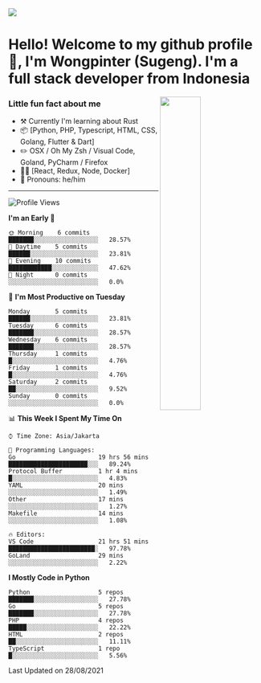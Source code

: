 <img src="https://res.cloudinary.com/sugengme/image/upload/v1626782571/banner.png">

# Hello! Welcome to my github profile 👋, I'm Wongpinter (Sugeng). I'm a full stack developer from Indonesia

[<img align="right" width="40%" src="https://github-readme-stats.vercel.app/api/top-langs/?username=wongpinter&hide=html,css, tex&title_color=ffffff&text_color=c9cacc&icon_color=2bbc8a&bg_color=1d1f21&langs_count=4">](https://metrics.lecoq.io/ouuan?template=classic)

### Little fun fact about me

-   :hammer_and_pick: Currently I'm learning about Rust
-   :package: [Python, PHP, Typescript, HTML, CSS, Golang, Flutter & Dart]
-   :pencil2: OSX / Oh My Zsh / Visual Code, Goland, PyCharm / Firefox
-   :man_scientist: [React, Redux, Node, Docker]
-   :man: Pronouns: he/him

---



<!--START_SECTION:waka-->
![Profile Views](http://img.shields.io/badge/Profile%20Views-0-blue)

**I'm an Early 🐤** 

```text
🌞 Morning    6 commits      ███████░░░░░░░░░░░░░░░░░░   28.57% 
🌆 Daytime    5 commits      ██████░░░░░░░░░░░░░░░░░░░   23.81% 
🌃 Evening    10 commits     ████████████░░░░░░░░░░░░░   47.62% 
🌙 Night      0 commits      ░░░░░░░░░░░░░░░░░░░░░░░░░   0.0%

```
📅 **I'm Most Productive on Tuesday** 

```text
Monday       5 commits      ██████░░░░░░░░░░░░░░░░░░░   23.81% 
Tuesday      6 commits      ███████░░░░░░░░░░░░░░░░░░   28.57% 
Wednesday    6 commits      ███████░░░░░░░░░░░░░░░░░░   28.57% 
Thursday     1 commits      █░░░░░░░░░░░░░░░░░░░░░░░░   4.76% 
Friday       1 commits      █░░░░░░░░░░░░░░░░░░░░░░░░   4.76% 
Saturday     2 commits      ██░░░░░░░░░░░░░░░░░░░░░░░   9.52% 
Sunday       0 commits      ░░░░░░░░░░░░░░░░░░░░░░░░░   0.0%

```


📊 **This Week I Spent My Time On** 

```text
⌚︎ Time Zone: Asia/Jakarta

💬 Programming Languages: 
Go                       19 hrs 56 mins      ██████████████████████░░░   89.24% 
Protocol Buffer          1 hr 4 mins         █░░░░░░░░░░░░░░░░░░░░░░░░   4.83% 
YAML                     20 mins             ░░░░░░░░░░░░░░░░░░░░░░░░░   1.49% 
Other                    17 mins             ░░░░░░░░░░░░░░░░░░░░░░░░░   1.27% 
Makefile                 14 mins             ░░░░░░░░░░░░░░░░░░░░░░░░░   1.08%

🔥 Editors: 
VS Code                  21 hrs 51 mins      ████████████████████████░   97.78% 
GoLand                   29 mins             ░░░░░░░░░░░░░░░░░░░░░░░░░   2.22%

```

**I Mostly Code in Python** 

```text
Python                   5 repos             ███████░░░░░░░░░░░░░░░░░░   27.78% 
Go                       5 repos             ███████░░░░░░░░░░░░░░░░░░   27.78% 
PHP                      4 repos             █████░░░░░░░░░░░░░░░░░░░░   22.22% 
HTML                     2 repos             ██░░░░░░░░░░░░░░░░░░░░░░░   11.11% 
TypeScript               1 repo              █░░░░░░░░░░░░░░░░░░░░░░░░   5.56%

```



 Last Updated on 28/08/2021
<!--END_SECTION:waka-->

<!--
**wongpinter/wongpinter** is a ✨ _special_ ✨ repository because its `README.md` (this file) appears on your GitHub profile.

Here are some ideas to get you started:

- 🔭 I’m currently working on ...
- 🌱 I’m currently learning ...
- 👯 I’m looking to collaborate on ...
- 🤔 I’m looking for help with ...
- 💬 Ask me about ...
- 📫 How to reach me: ...
- 😄 Pronouns: ...
- ⚡ Fun fact: ...
-->
